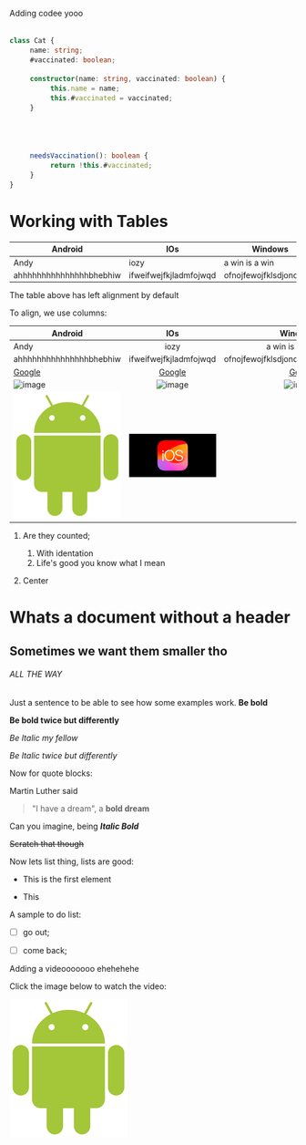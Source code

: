 
Adding codee yooo

```typescript

class Cat { 
     name: string; 
     #vaccinated: boolean; 

     constructor(name: string, vaccinated: boolean) { 
          this.name = name; 
          this.#vaccinated = vaccinated; 
     } 

 
 

     needsVaccination(): boolean { 
          return !this.#vaccinated; 
     } 
} 
```






# Working with Tables

Android | IOs | Windows
--------|-----|---------
Andy | iozy |a win is a win
ahhhhhhhhhhhhhhhbhebhiw | ifweifwejfkjladmfojwqd | ofnojfewojfklsdjonqmkld

The table above has left alignment by default 

To align, we use columns: 


Android | IOs | Windows
--------|:-----:|---------:
Andy | iozy |a win is a win
ahhhhhhhhhhhhhhhbhebhiw | ifweifwejfkjladmfojwqd | ofnojfewojfklsdjonqmkld
[Google](https://google.com) | [Google](https://google.com) |[Google](https://google.com)
![image](https://github.com/user-attachments/assets/fbb08914-9934-4590-b52c-3bc838c2c635) | ![image](https://github.com/user-attachments/assets/238b49c0-91c7-4c15-b86c-5af214559cf8) | ![image](https://github.com/user-attachments/assets/dda285d1-079b-4087-8365-a72be90fae2d)
![](andy.png) | ![](iso.jpeg) 



1. Are they counted;

     1. With identation
     2. Life's good you know what I mean

3. Center 


# Whats a document without a header 

## Sometimes we want them smaller tho

###### ALL THE WAY

Just a sentence to be able to see how some examples work. **Be bold**

__Be bold twice but differently__

_Be Italic my fellow_

*Be Italic twice but differently*

Now for quote blocks:

Martin Luther said 

> "I have a dream", a **bold dream**

Can you imagine, being **_Italic Bold_**

~~Scratch that though~~

Now lets list thing, lists are good: 

- This is the first element

- This








A sample to do list: 

- [ ] go out; 

- [ ] come back; 


Adding a videooooooo ehehehehe 

Click the image below to watch the video: 

[![some image](andy.png)](https://youtu.be/dBWFVAoNuZU?si=Bp7zX0uF34ktGFY8)

















